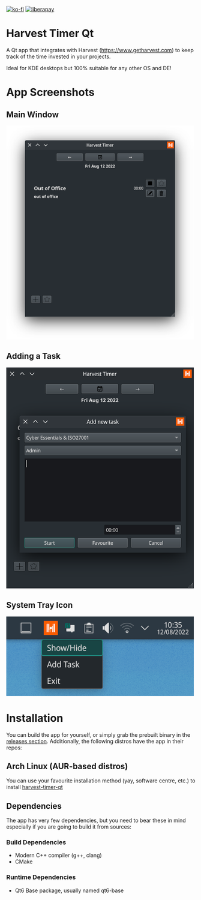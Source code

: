 [![ko-fi](https://ko-fi.com/img/githubbutton_sm.svg)](https://ko-fi.com/U6U6ECJZ8)
[![liberapay](https://img.shields.io/liberapay/receives/jorge-barroso.svg?logo=liberapay)](https://liberapay.com/jorge-barroso/donate)

# Harvest Timer Qt
A Qt app that integrates with Harvest (https://www.getharvest.com) to keep track of the time invested in your projects.

Ideal for KDE desktops but 100% suitable for any other OS and DE!

# App Screenshots
## Main Window
![Main Window](/assets/main_window.png?raw=true "the main window of the application")

## Adding a Task
![Adding a Task](/assets/add_task_window.png?raw=true "the form to add a new task from the applications")

## System Tray Icon
![System Tray](/assets/systray_icon.png?raw=true "the app giving you quick access ")


# Installation
You can build the app for yourself, or simply grab the prebuilt binary in the [releases section](https://github.com/jorge-barroso/harvesttimer-qt/releases).
Additionally, the following distros have the app in their repos:

## Arch Linux (AUR-based distros)
You can use your favourite installation method (yay, software centre, etc.) to install [harvest-timer-qt](https://aur.archlinux.org/packages/harvest-timer-qt)

## Dependencies
The app has very few dependencies, but you need to bear these in mind especially if you are going to build it from sources:

### Build Dependencies
- Modern C++ compiler (g++, clang)
- CMake

### Runtime Dependencies
- Qt6 Base package, usually named qt6-base

